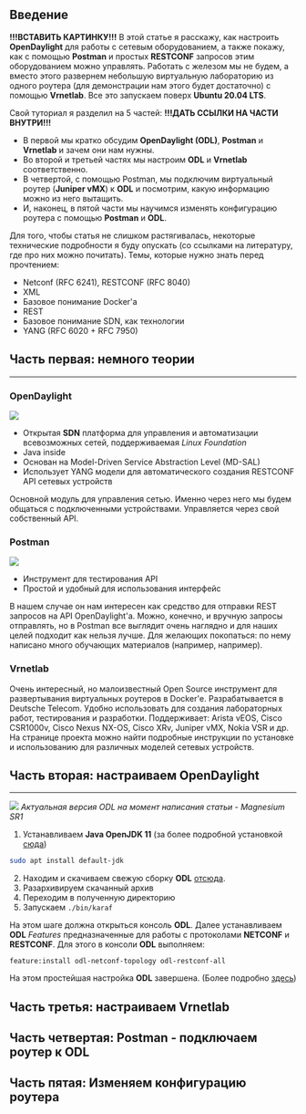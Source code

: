 ## Введение
__!!!ВСТАВИТЬ КАРТИНКУ!!!__
В этой статье я расскажу, как настроить __OpenDaylight__ для работы с сетевым оборудованием, а также покажу, как с помощью __Postman__ и простых __RESTCONF__ запросов этим оборудованием можно управлять. Работать с железом мы не будем, а вместо этого развернем небольшую виртуальную лабораторию из одного роутера (для демонстрации нам этого будет достаточно) с помощью __Vrnetlab__. 
Все это запускаем поверх __Ubuntu 20.04 LTS__.

Свой туториал я разделил на 5 частей:  __!!!ДАТЬ ССЫЛКИ НА ЧАСТИ ВНУТРИ!!!__
- В первой мы кратко обсудим __OpenDaylight (ODL)__, __Postman__ и __Vrnetlab__ и зачем они нам нужны. 
- Во второй и третьей частях мы настроим __ODL__ и __Vrnetlab__ соответственно.
- В четвертой, с помощью Postman, мы подключим виртуальный роутер (__Juniper vMX__) к __ODL__ и посмотрим, какую информацию можно из него вытащить.
- И, наконец, в пятой части мы научимся изменять конфигурацию роутера с помощью __Postman__ и __ODL__.

Для того, чтобы статья не слишком растягивалась, некоторые технические подробности я буду опускать (со ссылками на литературу, где про них можно почитать). 
Темы, которые нужно знать перед прочтением:
- Netconf (RFC 6241), RESTCONF (RFC 8040)
- XML
- Базовое понимание Docker'а
- REST  
- Базовое понимание SDN, как технологии
- YANG (RFC 6020 + RFC 7950)

## Часть первая: немного теории
---
### OpenDaylight
![](https://habrastorage.org/webt/xq/f0/ym/xqf0ymmq2em__xerlbah9pfbcfu.png)
- Открытая __SDN__ платформа для управления и автоматизации всевозможных сетей, поддерживаемая *Linux Foundation*
- Java inside 
- Основан на Model-Driven Service Abstraction Level (MD-SAL)
- Использует YANG модели для автоматического создания RESTCONF API сетевых устройств

Основной модуль для управления сетью. Именно через него мы будем общаться с подключенными устройствами. Управляется через свой собственный API.

### Postman
![](https://habrastorage.org/webt/wq/nt/7d/wqnt7d6bdj3q8b9yvsprnjqbrlc.jpeg)
- Инструмент для тестирования API
- Простой и удобный для использования интерфейс

В нашем случае он нам интересен как средство для отправки REST запросов на API OpenDaylight'а. Можно, конечно, и вручную запросы отправлять, но в Postman все выглядит очень наглядно и для наших целей подходит как нельзя лучше.
Для желающих покопаться: по нему написано много обучающих материалов (например, например). 

### Vrnetlab
Очень интересный, но малоизвестный Open Source инструмент для развертывания виртуальных роутеров в Docker'е.
Разрабатывается в Deutsche Telecom. Удобно использовать для создания лабораторных работ, тестирования и разработки. 
Поддерживает: Arista vEOS, Cisco CSR1000v, Cisco Nexus NX-OS, Cisco XRv, Juniper vMX, Nokia VSR и др.
На странице проекта можно найти подробные инструкции по установке и использованию для различных моделей сетевых устройств.

## Часть вторая: настраиваем OpenDaylight
---
![](https://habrastorage.org/webt/x_/e1/be/x_e1beuyefiadpvdhusg1uvdiga.png)
*Актуальная версия ODL на момент написания статьи - Magnesium SR1*
1) Устанавливаем __Java OpenJDK 11__ (за более подробной установкой [сюда](https://linuxize.com/post/install-java-on-ubuntu-18-04/))
````bash
sudo apt install default-jdk
````
2) Находим и скачиваем свежую сборку __ODL__ [отсюда](http://www.opendaylight.org/software/downloads).
3) Разархивируем скачанный архив
4) Переходим в полученную директорию
5) Запускаем `./bin/karaf`

На этом шаге должна открыться консоль __ODL__.
Далее устанавливаем __ODL__ *Features* предназначенные для работы с протоколами __NETCONF__ и __RESTCONF__. Для этого в консоли __ODL__ выполняем:
````
feature:install odl-netconf-topology odl-restconf-all
````
На этом простейшая настройка __ODL__ завершена. (Более подробно [здесь](https://docs.opendaylight.org/en/stable-magnesium/getting-started-guide/installing_opendaylight.html))

## Часть третья: настраиваем Vrnetlab
## Часть четвертая: Postman - подключаем роутер к ODL
## Часть пятая: Изменяем конфигурацию роутера
